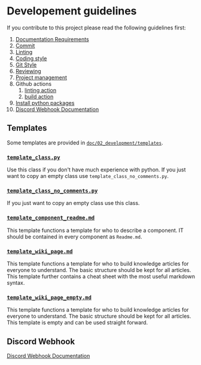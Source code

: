 # Developement guidelines

If you contribute to this project please read the following guidelines first:

1. [Documentation Requirements](./13_documentation_requirements.md)
2. [Commit](./03_commit.md)
3. [Linting](./02_linting.md)
4. [Coding style](./04_coding_style.md)
5. [Git Style](./05_git_workflow.md)
6. [Reviewing](./07_review_guideline.md)
7. [Project management](./08_project_management.md)
8. Github actions
   1. [linting action](./09_linter_action.md)
   2. [build action](./10_build_action.md)
9. [Install python packages](./10_installing_python_packages.md)
10. [Discord Webhook Documentation](./12_discord_webhook.md)

## Templates

Some templates are provided in [`doc/02_development/templates`](./templates).

### [`template_class.py`](./templates/template_class.py)

Use this class if you don't have much experience with python. If you just want to copy an empty class use `template_class_no_comments.py`.

### [`template_class_no_comments.py`](./templates/template_class_no_comments.py)

If you just want to copy an empty class use this class.

### [`template_component_readme.md`](./templates/template_component_readme.md)

This template functions a template for who to describe a component. IT should be contained in every component as `Readme.md`.

### [`template_wiki_page.md`](./templates/template_wiki_page.md)

This template functions a template for who to build knowledge articles for everyone to understand. The basic structure should be kept for all articles. This template further contains a cheat sheet with the most useful markdown syntax.

### [`template_wiki_page_empty.md`](./templates/template_wiki_page_empty.md)

This template functions a template for who to build knowledge articles for everyone to understand. The basic structure should be kept for all articles. This template is empty and can be used straight forward.

## Discord Webhook

[Discord Webhook Documentation](./11_discord_webhook.md)
